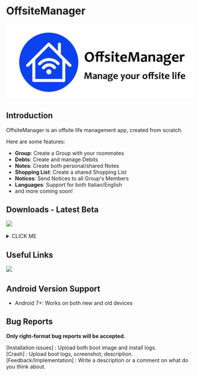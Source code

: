 # OffsiteManager
![](docs/images/github_logo.png)

## Introduction

OffsiteManager is an offsite life management app, created from scratch.

Here are some features:

- **Group**: Create a Group with your roommates
- **Debts**: Create and manage Debits
- **Notes**: Create both personal/shared Notes
- **Shopping List**: Create a shared Shopping List
- **Notices**: Send Notices to all Group's Members
- **Languages**: Support for both Italian/English
- and more coming soon!


## Downloads - Latest Beta

[![](https://img.shields.io/badge/Play%20Store-v2.031-yellow)](https://play.google.com/store/apps/details?id=com.bytethiscode.offsitemanager)
<br>
<details><summary>CLICK ME</summary>
<p>
[![](https://img.shields.io/badge/Apk%20Beta-v2.031-blue)](https://github.com/ByteThisCode/OffsiteManager/releases)
</p>
</details>


## Useful Links

[![](https://img.shields.io/badge/Official-Website-brightgreen)](https://bytethiscode.com)

## Android Version Support

- Android 7+: Works on both new and old devices


## Bug Reports

**Only right-format bug reports will be accepted.**

[Installation issues] : Upload both boot image and install logs.<br>
[Crash] : Upload boot logs, screenshot, description.<br>
[Feedback/Implementation] : Write a description or a comment on what do you think about.<br>


